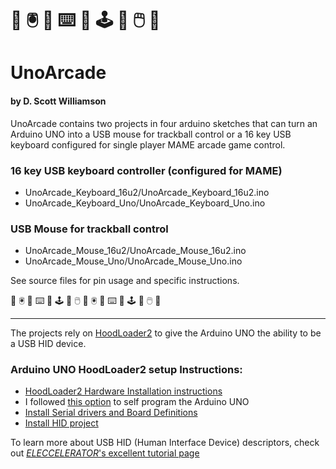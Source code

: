 # :space_invader: :trackball: :space_invader:	:keyboard: :space_invader: :joystick: :space_invader: :computer_mouse: :space_invader:
# UnoArcade
#### by D. Scott Williamson

UnoArcade contains two projects in four arduino sketches that can turn an Arduino UNO into a USB mouse for trackball control or a 16 key USB keyboard configured for single player MAME arcade game control.

### 16 key USB keyboard controller (configured for MAME)
* UnoArcade_Keyboard_16u2/UnoArcade_Keyboard_16u2.ino
* UnoArcade_Keyboard_Uno/UnoArcade_Keyboard_Uno.ino

### USB Mouse for trackball control
* UnoArcade_Mouse_16u2/UnoArcade_Mouse_16u2.ino
* UnoArcade_Mouse_Uno/UnoArcade_Mouse_Uno.ino

See source files for pin usage and specific instructions.

:space_invader: :trackball: :space_invader:	:keyboard: :space_invader: :joystick: :space_invader: :computer_mouse: :space_invader:   :trackball: :space_invader:	:keyboard: :space_invader: :joystick: :space_invader: :computer_mouse: :space_invader:

-----

The projects rely on [HoodLoader2](https://github.com/NicoHood/HoodLoader2) to give the Arduino UNO the ability to be a USB HID device.

### Arduino UNO HoodLoader2 setup Instructions:
* [HoodLoader2 Hardware Installation instructions](https://github.com/NicoHood/HoodLoader2/wiki/Hardware-Installation)
 * I followed [this option](https://github.com/NicoHood/HoodLoader2/wiki/Installation-sketch-%28standalone-Arduino-Uno-Mega%29) to self program the Arduino UNO
* [Install Serial drivers and Board Definitions](https://github.com/NicoHood/HoodLoader2/wiki/Software-Installation)
* [Install HID project](https://github.com/NicoHood/HID/wiki/Installation)

To learn more about USB HID (Human Interface Device) descriptors, check out [*ELECCELERATOR*'s excellent tutorial page]( https://eleccelerator.com/tutorial-about-usb-hid-report-descriptors/)

